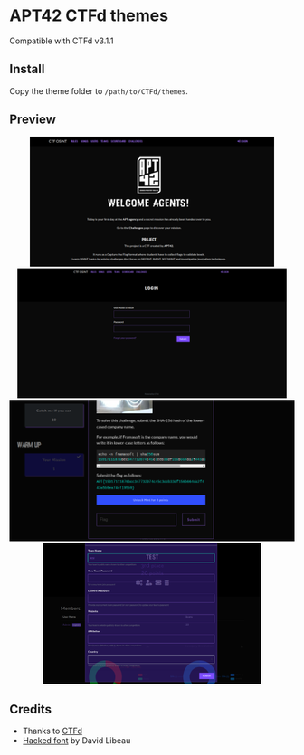 # APT42 CTFd themes

Compatible with CTFd v3.1.1

## Install

Copy the theme folder to `/path/to/CTFd/themes`.

## Preview

<p align="center">
  <img src="assets/preview00.png" alt="main page" height="230" /> <img src="assets/preview01.png" alt="login" height="230" />
  <img src="assets/preview02.png" alt="challenge" height="250" /> <img src="assets/preview03.png" alt="team" height="250" />
</p>

## Credits

- Thanks to [CTFd](https://github.com/CTFd/CTFd)
- [Hacked font](https://watchdogsfont.com/) by David Libeau
